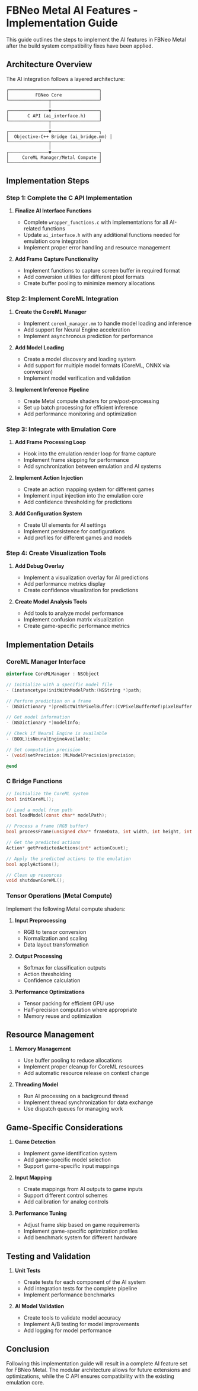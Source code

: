 # FBNeo Metal AI Features - Implementation Guide

This guide outlines the steps to implement the AI features in FBNeo Metal after the build system compatibility fixes have been applied.

## Architecture Overview

The AI integration follows a layered architecture:

```
┌──────────────────────────────────┐
│          FBNeo Core              │
└───────────────┬──────────────────┘
                │
┌───────────────▼──────────────────┐
│       C API (ai_interface.h)     │
└───────────────┬──────────────────┘
                │
┌───────────────▼──────────────────┐
│  Objective-C++ Bridge (ai_bridge.mm) │
└───────────────┬──────────────────┘
                │
┌───────────────▼──────────────────┐
│     CoreML Manager/Metal Compute │
└──────────────────────────────────┘
```

## Implementation Steps

### Step 1: Complete the C API Implementation

1. **Finalize AI Interface Functions**
   - Complete `wrapper_functions.c` with implementations for all AI-related functions
   - Update `ai_interface.h` with any additional functions needed for emulation core integration
   - Implement proper error handling and resource management

2. **Add Frame Capture Functionality**
   - Implement functions to capture screen buffer in required format
   - Add conversion utilities for different pixel formats
   - Create buffer pooling to minimize memory allocations

### Step 2: Implement CoreML Integration

1. **Create the CoreML Manager**
   - Implement `coreml_manager.mm` to handle model loading and inference
   - Add support for Neural Engine acceleration
   - Implement asynchronous prediction for performance

2. **Add Model Loading**
   - Create a model discovery and loading system
   - Add support for multiple model formats (CoreML, ONNX via conversion)
   - Implement model verification and validation

3. **Implement Inference Pipeline**
   - Create Metal compute shaders for pre/post-processing
   - Set up batch processing for efficient inference
   - Add performance monitoring and optimization

### Step 3: Integrate with Emulation Core

1. **Add Frame Processing Loop**
   - Hook into the emulation render loop for frame capture
   - Implement frame skipping for performance
   - Add synchronization between emulation and AI systems

2. **Implement Action Injection**
   - Create an action mapping system for different games
   - Implement input injection into the emulation core
   - Add confidence thresholding for predictions

3. **Add Configuration System**
   - Create UI elements for AI settings
   - Implement persistence for configurations
   - Add profiles for different games and models

### Step 4: Create Visualization Tools

1. **Add Debug Overlay**
   - Implement a visualization overlay for AI predictions
   - Add performance metrics display
   - Create confidence visualization for predictions

2. **Create Model Analysis Tools**
   - Add tools to analyze model performance
   - Implement confusion matrix visualization
   - Create game-specific performance metrics

## Implementation Details

### CoreML Manager Interface

```objective-c
@interface CoreMLManager : NSObject

// Initialize with a specific model file
- (instancetype)initWithModelPath:(NSString *)path;

// Perform prediction on a frame
- (NSDictionary *)predictWithPixelBuffer:(CVPixelBufferRef)pixelBuffer error:(NSError **)error;

// Get model information
- (NSDictionary *)modelInfo;

// Check if Neural Engine is available
- (BOOL)isNeuralEngineAvailable;

// Set computation precision
- (void)setPrecision:(MLModelPrecision)precision;

@end
```

### C Bridge Functions

```c
// Initialize the CoreML system
bool initCoreML();

// Load a model from path
bool loadModel(const char* modelPath);

// Process a frame (RGB buffer)
bool processFrame(unsigned char* frameData, int width, int height, int stride);

// Get the predicted actions
Action* getPredictedActions(int* actionCount);

// Apply the predicted actions to the emulation
bool applyActions();

// Clean up resources
void shutdownCoreML();
```

### Tensor Operations (Metal Compute)

Implement the following Metal compute shaders:

1. **Input Preprocessing**
   - RGB to tensor conversion
   - Normalization and scaling
   - Data layout transformation

2. **Output Processing**
   - Softmax for classification outputs
   - Action thresholding
   - Confidence calculation

3. **Performance Optimizations**
   - Tensor packing for efficient GPU use
   - Half-precision computation where appropriate
   - Memory reuse and optimization

## Resource Management

1. **Memory Management**
   - Use buffer pooling to reduce allocations
   - Implement proper cleanup for CoreML resources
   - Add automatic resource release on context change

2. **Threading Model**
   - Run AI processing on a background thread
   - Implement thread synchronization for data exchange
   - Use dispatch queues for managing work

## Game-Specific Considerations

1. **Game Detection**
   - Implement game identification system
   - Add game-specific model selection
   - Support game-specific input mappings

2. **Input Mapping**
   - Create mappings from AI outputs to game inputs
   - Support different control schemes
   - Add calibration for analog controls

3. **Performance Tuning**
   - Adjust frame skip based on game requirements
   - Implement game-specific optimization profiles
   - Add benchmark system for different hardware

## Testing and Validation

1. **Unit Tests**
   - Create tests for each component of the AI system
   - Add integration tests for the complete pipeline
   - Implement performance benchmarks

2. **AI Model Validation**
   - Create tools to validate model accuracy
   - Implement A/B testing for model improvements
   - Add logging for model performance

## Conclusion

Following this implementation guide will result in a complete AI feature set for FBNeo Metal. The modular architecture allows for future extensions and optimizations, while the C API ensures compatibility with the existing emulation core. 